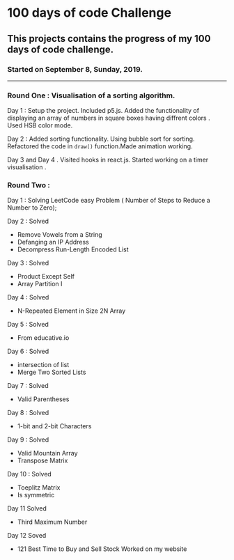 # 100 days of code Challenge
## This projects contains the progress of my 100 days of code challenge.
### Started on September 8, Sunday, 2019.

---
### Round One : Visualisation of a sorting algorithm.

Day 1 : Setup the project. Included p5.js. Added the functionality of displaying an array of numbers in square boxes having diffrent colors . Used HSB color mode.

Day 2 : Added sorting functionality. Using bubble sort for sorting. Refactored the code in `draw()` function.Made animation working.     

Day 3 and Day 4 . Visited hooks in react.js. Started working on a timer visualisation . 


### Round Two : 

Day 1 : Solving LeetCode easy Problem ( Number of Steps to Reduce a Number to Zero);

Day 2 : Solved 
- Remove Vowels from a String
- Defanging an IP Address
- Decompress Run-Length Encoded List

Day 3 : Solved
- Product Except Self
-  Array Partition I

Day 4 : Solved
- N-Repeated Element in Size 2N Array

Day 5 : Solved
- From educative.io

Day 6 : Solved
- intersection of list
- Merge Two Sorted Lists

Day 7 : Solved
- Valid Parentheses

Day 8 : Solved
- 1-bit and 2-bit Characters

Day 9 : Solved
- Valid Mountain Array
- Transpose Matrix

Day 10 : Solved 
- Toeplitz Matrix
- Is symmetric

Day 11 Solved
- Third Maximum Number

Day 12 Soved
- 121 Best Time to Buy and Sell Stock
 Worked on my website

